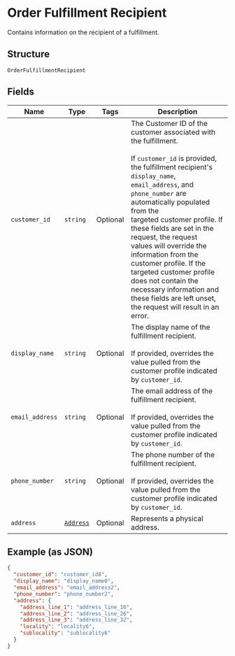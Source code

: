 
# Order Fulfillment Recipient

Contains information on the recipient of a fulfillment.

## Structure

`OrderFulfillmentRecipient`

## Fields

| Name | Type | Tags | Description |
|  --- | --- | --- | --- |
| `customer_id` | `string` | Optional | The Customer ID of the customer associated with the fulfillment.<br><br>If `customer_id` is provided, the fulfillment recipient's `display_name`,<br>`email_address`, and `phone_number` are automatically populated from the<br>targeted customer profile. If these fields are set in the request, the request<br>values will override the information from the customer profile. If the<br>targeted customer profile does not contain the necessary information and<br>these fields are left unset, the request will result in an error. |
| `display_name` | `string` | Optional | The display name of the fulfillment recipient.<br><br>If provided, overrides the value pulled from the customer profile indicated by `customer_id`. |
| `email_address` | `string` | Optional | The email address of the fulfillment recipient.<br><br>If provided, overrides the value pulled from the customer profile indicated by `customer_id`. |
| `phone_number` | `string` | Optional | The phone number of the fulfillment recipient.<br><br>If provided, overrides the value pulled from the customer profile indicated by `customer_id`. |
| `address` | [`Address`](/doc/models/address.md) | Optional | Represents a physical address. |

## Example (as JSON)

```json
{
  "customer_id": "customer_id8",
  "display_name": "display_name0",
  "email_address": "email_address2",
  "phone_number": "phone_number2",
  "address": {
    "address_line_1": "address_line_16",
    "address_line_2": "address_line_26",
    "address_line_3": "address_line_32",
    "locality": "locality6",
    "sublocality": "sublocality6"
  }
}
```

